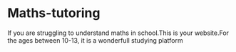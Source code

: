 # Maths-tutoring
If you are struggling to understand maths in school.This is your website.For the ages between 10-13, it is a wonderfull studying platform

